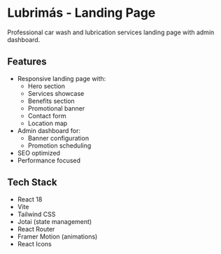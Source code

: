# Lubrimás - Landing Page

Professional car wash and lubrication services landing page with admin dashboard.

## Features

- Responsive landing page with:
  - Hero section
  - Services showcase
  - Benefits section
  - Promotional banner
  - Contact form
  - Location map
- Admin dashboard for:
  - Banner configuration
  - Promotion scheduling
- SEO optimized
- Performance focused

## Tech Stack

- React 18
- Vite
- Tailwind CSS
- Jotai (state management)
- React Router
- Framer Motion (animations)
- React Icons

